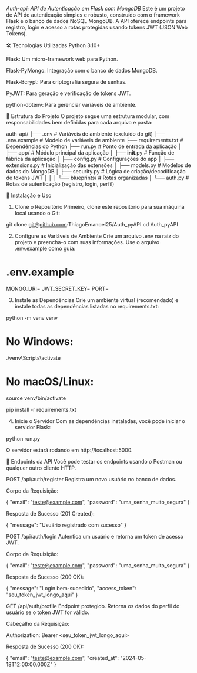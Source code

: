 *Auth-api: API de Autenticação em Flask com MongoDB*
Este é um projeto de API de autenticação simples e robusto, construído com o framework Flask e o banco de dados NoSQL MongoDB. A API oferece endpoints para registro, login e acesso a rotas protegidas usando tokens JWT (JSON Web Tokens).

🛠️ Tecnologias Utilizadas
Python 3.10+

Flask: Um micro-framework web para Python.

Flask-PyMongo: Integração com o banco de dados MongoDB.

Flask-Bcrypt: Para criptografia segura de senhas.

PyJWT: Para geração e verificação de tokens JWT.

python-dotenv: Para gerenciar variáveis de ambiente.

📂 Estrutura do Projeto
O projeto segue uma estrutura modular, com responsabilidades bem definidas para cada arquivo e pasta:

auth-api/
├── .env                  # Variáveis de ambiente (excluído do git)
├── .env.example          # Modelo de variáveis de ambiente
├── requirements.txt      # Dependências do Python
├── run.py                # Ponto de entrada da aplicação
│
├── app/                  # Módulo principal da aplicação
│   ├── __init__.py       # Função de fábrica da aplicação
│   ├── config.py         # Configurações do app
│   ├── extensions.py     # Inicialização das extensões
│   ├── models.py         # Modelos de dados do MongoDB
│   ├── security.py       # Lógica de criação/decodificação de tokens JWT
│   │
│   └── blueprints/       # Rotas organizadas
│       └── auth.py       # Rotas de autenticação (registro, login, perfil)

🚀 Instalação e Uso
1. Clone o Repositório
Primeiro, clone este repositório para sua máquina local usando o Git:

git clone git@github.com:ThiagoEmanoel25/Auth_pyAPI
cd Auth_pyAPI

2. Configure as Variáveis de Ambiente
Crie um arquivo .env na raiz do projeto e preencha-o com suas informações. Use o arquivo .env.example como guia:

# .env.example
MONGO_URI=
JWT_SECRET_KEY=
PORT=

3. Instale as Dependências
Crie um ambiente virtual (recomendado) e instale todas as dependências listadas no requirements.txt:

python -m venv venv
# No Windows:
.\venv\Scripts\activate
# No macOS/Linux:
source venv/bin/activate

pip install -r requirements.txt

4. Inicie o Servidor
Com as dependências instaladas, você pode iniciar o servidor Flask:

python run.py

O servidor estará rodando em http://localhost:5000.

🚦 Endpoints da API
Você pode testar os endpoints usando o Postman ou qualquer outro cliente HTTP.

POST /api/auth/register
Registra um novo usuário no banco de dados.

Corpo da Requisição:

{
  "email": "teste@example.com",
  "password": "uma_senha_muito_segura"
}

Resposta de Sucesso (201 Created):

{
  "message": "Usuário registrado com sucesso"
}

POST /api/auth/login
Autentica um usuário e retorna um token de acesso JWT.

Corpo da Requisição:

{
  "email": "teste@example.com",
  "password": "uma_senha_muito_segura"
}

Resposta de Sucesso (200 OK):

{
  "message": "Login bem-sucedido",
  "access_token": "seu_token_jwt_longo_aqui"
}

GET /api/auth/profile
Endpoint protegido. Retorna os dados do perfil do usuário se o token JWT for válido.

Cabeçalho da Requisição:

Authorization: Bearer <seu_token_jwt_longo_aqui>

Resposta de Sucesso (200 OK):

{
  "email": "teste@example.com",
  "created_at": "2024-05-18T12:00:00.000Z"
}
